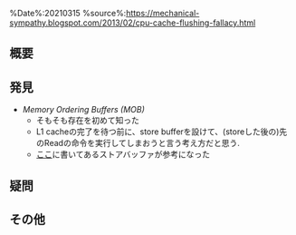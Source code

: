 %Date%:20210315
%source%:https://mechanical-sympathy.blogspot.com/2013/02/cpu-cache-flushing-fallacy.html

## 概要

## 発見
* *Memory Ordering Buffers (MOB)*
  * そもそも存在を初めて知った
  * L1 cacheの完了を待つ前に、store bufferを設けて、(storeした後の)先のReadの命令を実行してしまおうと言う考え方だと思う.
  * [ここ](https://keisanki.at.webry.info/201704/article_1.html)に書いてあるストアバッファが参考になった

## 疑問

## その他
